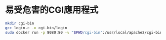 # 易受危害的CGI應用程式

``` bash
mkdir cgi-bin
gcc login.c -o cgi-bin/login 
sudo docker run -p 8080:80 -v "$PWD/cgi-bin":/usr/local/apache2/cgi-bin/ -v "$PWD":/usr/local/apache2/htdocs/ my-httpd
```
